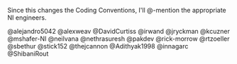 Since this changes the Coding Conventions, I'll @-mention the appropriate NI engineers.

@alejandro5042
@alexweav
@DavidCurtiss
@irwand
@jryckman
@kcuzner
@mshafer-NI
@neilvana
@nethrasuresh
@pakdev
@rick-morrow
@rtzoeller
@sbethur
@stick152
@thejcannon
@Adithyak1998
@innagarc
@ShibaniRout
